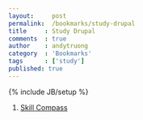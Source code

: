 ```yaml
---
layout:     post
permalink:  /bookmarks/study-drupal
title     : Study Drupal
comments  : true
author    : andytruong
category  : 'Bookmarks'
tags      : ['study']
published: true
---
```


{% include JB/setup %}

1. [Skill Compass](http://drupal.org/project/sc "")